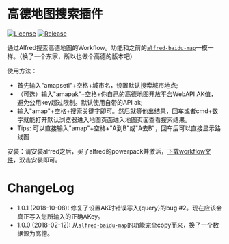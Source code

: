 高德地图搜索插件
==============

[![License](https://img.shields.io/github/license/wofeiwo/alfred-amap.svg?label=License)](https://github.com/wofeiwo/alfred-amap/blob/master/LICENSE) [![Release](https://img.shields.io/github/release/wofeiwo/alfred-amap.svg?label=Release)](https://github.com/wofeiwo/alfred-amap/releases)

通过Alfred搜索高德地图的Workflow。功能和之前的[`alfred-baidu-map`](https://github.com/wofeiwo/alfred-baidu-map)一模一样。（换了一个东家，所以也做个高德的版本吧）

使用方法：
- 首先输入"amapsetl"+空格+城市名，设置默认搜索城市地点;
- （可选）输入"amapak"+空格+你自己的高德地图开放平台WebAPI AK值，避免公用key超过限制。默认使用自带的API ak;
- 输入"amap"+空格+搜索关键字即可。然后就等他出结果，回车或者cmd+数字就能打开默认浏览器进入地图页面进入地图页面查看搜索结果。
- Tips: 可以直接输入"amap"+空格+"A到B"或"A去B"，回车后可以直接显示路线图

安装：请安装alfred之后，买了alfred的powerpack并激活，[下载workflow文件](https://github.com/wofeiwo/alfred-amap/releases)，双击安装即可。 

ChangeLog
==============

- 1.0.1 (2018-10-08): 修复了设置AK时错误写入{query}的bug #2。现在应该会真正写入您所输入的正确AKey。
- 1.0.0 (2018-02-12): 从[`alfred-baidu-map`](https://github.com/wofeiwo/alfred-baidu-map)的功能完全copy而来，换了一个数据源为高德。